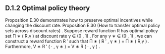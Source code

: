 ## D.1.2 Optimal policy theory

Proposition E.30 demonstrates how to preserve optimal incentives while changing the discount rate. Proposition E.30 (How to transfer optimal policy sets across discount rates) . Suppose reward function R has optimal policy set Π ∗ ( R,γ ) at discount rate γ ∈ (0 , 1) . For any γ ∗ ∈ (0 , 1) , we can construct a reward function R ′ such that Π ∗ ( R ′ , γ ∗ ) = Π ∗ ( R,γ ) . Furthermore, V ∗ R ′ ( · , γ ∗ ) = V ∗ R ( · , γ ) .